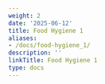 ```yaml
---
weight: 2
date: '2025-06-12'
title: Food Hygiene 1
aliases:
- /docs/food-hygiene_1/
description: ''
linkTitle: Food Hygiene 1
type: docs
---
```



